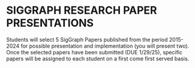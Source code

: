 # SIGGRAPH RESEARCH PAPER PRESENTATIONS

Students will select 5 SigGraph Papers published from the period 2015-2024 for possible
presentation and implementation (you will present two). Once the selected papers have been submitted (DUE 1/29/25), specific papers will be assigned to each student on a first come first
served basis.